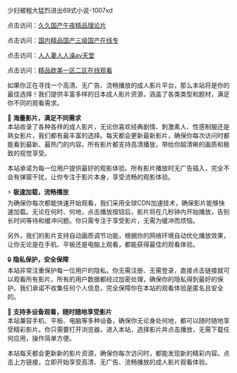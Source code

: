 少妇被粗大猛烈进出69式小说-1007xd

点击访问：<a href="https://heiliaowzu4ur.pages.dev/">久久国产午夜精品理论片</a>

点击访问：<a href="https://heiliaoxwd5i8.pages.dev/">国内精品国产三级国产在线专</a>

点击访问：<a href="https://heiliaoxqkkct.pages.dev/">人人妻人人澡av天堂</a>

点击访问：<a href="https://heiliaozj3tjd.pages.dev/">精品欧美一区二区在线观看</a>

如果你正在寻找一个高清、无广告、流畅播放的成人影片平台，那么本站将是你的最佳选择！我们提供丰富多样的日本成人影片资源，涵盖了各类类型和题材，满足你不同的观看需求。

🎥 **海量影片，满足不同需求**  
本站收录了各种各样的成人影片，无论你喜欢经典剧情、刺激素人、性感制服还是熟女影片，我们都有最丰富的选择。每天都会更新最新影片，确保你每次访问时都能看到最新、最热门的内容。所有影片都支持高清播放，带给你超清晰的画质和极致的视觉享受。

本站承诺为每一位用户提供最好的观影体验。所有影片播放时无广告插入，完全不会有弹窗干扰，让你专注于影片本身，享受流畅的观影体验。

⚡ **极速加载，流畅播放**  
为确保你每次都能快速开始观看，我们采用全球CDN加速技术，确保影片能够快速加载。无论在何时、何地，点击播放按钮后，影片将在几秒钟内开始播放，告别长时间等待和缓冲问题。你只需专注于享受影片，无需为缓冲而烦恼。

另外，我们的影片支持自动画质调节功能，根据你的网络环境自动优化播放效果，让你无论是在手机、平板还是电脑上观看，都能获得最佳的观看体验。

🔒 **隐私保护，安全保障**  
本站非常注重保护每一位用户的隐私。你无需注册、无需登录，直接点击链接就可以观看所有影片。所有的用户数据都经过加密处理，确保你的隐私得到最好的保护。我们承诺不收集任何个人信息，完全保障你在本站的观看体验是匿名且安全的。

📱 **支持多设备观看，随时随地享受影片**  
本站兼容手机、平板、电脑等多种设备，确保你无论身处何地，都可以随时随地享受精彩影片。你只需要打开浏览器，进入本站，选择影片并点击播放，无需下载任何应用，操作简单方便。

本站每天都会更新新的影片资源，确保你每次访问时，都能发现新的精彩内容。点击上方链接，立即开始享受高清、无广告、流畅播放的成人影片观看体验。

<span style="display:none;">[Canonical link](https://github.com/xda7852/riben74114 )</span>

